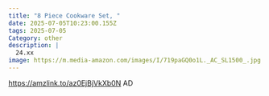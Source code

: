 ```yaml
---
title: "8 Piece Cookware Set, "
date: 2025-07-05T10:23:00.155Z
tags: 2025-07-05
Category: other
description: |
  24.xx
image: https://m.media-amazon.com/images/I/719paGQ0o1L._AC_SL1500_.jpg
---
```

https://amzlink.to/az0EjBjVkXb0N
AD